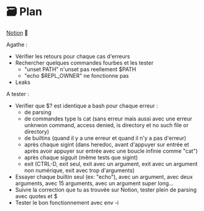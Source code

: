 # 🗃️ Plan

[Notion](https://agatocherry.notion.site/Minishell-d9d2a462a1384b26ae9491338da6e053) 📌

Agathe :
- Vérifier les retours pour chaque cas d'erreurs
- Rechercher quelques commandes fourbes et les tester
  - "unset PATH" n'unset pas reellement $PATH
  - "echo $REPL_OWNER" ne fonctionne pas
- Leaks 

A tester :
- Verifier que $? est identique a bash pour chaque erreur : 
  - de parsing
  - de commandes type ls cat (sans erreur mais aussi avec une erreur unknwon command, access denied, is directory et no such file or directory)
  - de builtins (quand il y a une erreur et quand il n'y a pas d'erreur)
  - après chaque sigint (dans heredoc, avant d'appuyer sur entrée et après avoir appuyer sur entrée avec une boucle infinie comme "cat")
  - après chaque sigquit (même tests que sigint)
  - exit (CTRL-D, exit seul, exit avec un argument, exit avec un argument non numérique, exit avec trop d'arguments)
- Essayer chaque builtin seul (ex: "echo"), avec un argument, avec deux arguments, avec 15 arguments, avec un argument super long...
- Suivre la correction que tu as trouvée sur Notion, tester plein de parsing avec quotes et $
- Tester le bon fonctionnement avec env -i
